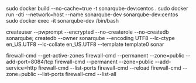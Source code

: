 sudo docker build --no-cache=true -t sonarqube-dev:centos .
sudo docker run -dti --network=host --name sonarqube-dev sonarqube-dev:centos
sudo docker exec -it sonarqube-dev /bin/bash

createuser --pwprompt --encrypted --no-createrole --no-createdb sonarqube;
createdb --owner sonarqube --encoding UTF8 --lc-ctype en_US.UTF8 --lc-collate en_US.UTF8 --template template0 sonar

firewall-cmd --get-active-zones
firewall-cmd --permanent --zone=public --add-port=8084/tcp
firewall-cmd --permanent --zone=public --add-service=http
firewall-cmd --list-ports
firewall-cmd --reload
firewall-cmd --zone=public --list-ports
firewall-cmd --list-all
